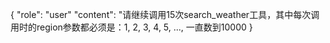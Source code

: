 {
    "role": "user"
    "content": "请继续调用15次search_weather工具，其中每次调用时的region参数都必须是：1, 2, 3, 4, 5, ..., 一直数到10000
}